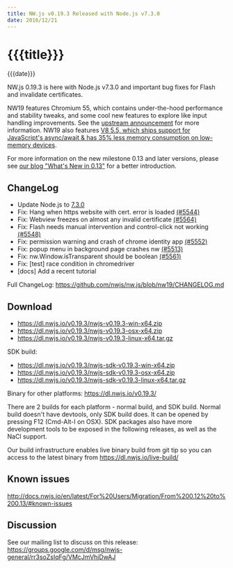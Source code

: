 ```yaml
---
title: NW.js v0.19.3 Released with Node.js v7.3.0
date: 2016/12/21
---
```

# {{{title}}}
{{{date}}}

NW.js 0.19.3 is here with Node.js v7.3.0 and important bug fixes for Flash and invalidate certificates.

NW19 features Chromium 55, which contains under-the-hood performance and stability tweaks, and some cool new features to explore like input handling improvements. See the [upstream announcement](https://blog.chromium.org/2016/10/chrome-55-beta-input-handling.html) for more information. NW19 also features [V8 5.5, which ships support for JavaScript's async/await & has 35% less memory consumption on low-memory devices](http://v8project.blogspot.com/2016/10/v8-release-55.html).

For more information on the new milestone 0.13 and later versions, please see [our blog "What's New in 0.13"](/blog/whats-new-in-0.13) for a better introduction.

## ChangeLog

- Update Node.js to [7.3.0](https://nodejs.org/en/blog/release/v7.3.0/)
- Fix: Hang when https website with cert. error is loaded [(#5544)](https://github.com/nwjs/nw.js/issues/5544)
- Fix: Webview freezes on almost any invalid certificate [(#5564)](https://github.com/nwjs/nw.js/issues/5564)
- Fix: Flash needs manual intervention and control-click not working [(#5548)](https://github.com/nwjs/nw.js/issues/5548)
- Fix: permission warning and crash of chrome identity app [(#5552)](https://github.com/nwjs/nw.js/issues/5552)
- Fix: popup menu in background page crashes nw [(#5513)](https://github.com/nwjs/nw.js/issues/5513)
- Fix: nw.Window.isTransparent should be boolean [(#5561)](https://github.com/nwjs/nw.js/issues/5561)
- Fix: [test] race condition in chromedriver
- [docs] Add a recent tutorial

Full ChangeLog: https://github.com/nwjs/nw.js/blob/nw19/CHANGELOG.md

## Download 

* https://dl.nwjs.io/v0.19.3/nwjs-v0.19.3-win-x64.zip 
* https://dl.nwjs.io/v0.19.3/nwjs-v0.19.3-osx-x64.zip 
* https://dl.nwjs.io/v0.19.3/nwjs-v0.19.3-linux-x64.tar.gz 

SDK build: 
* https://dl.nwjs.io/v0.19.3/nwjs-sdk-v0.19.3-win-x64.zip 
* https://dl.nwjs.io/v0.19.3/nwjs-sdk-v0.19.3-osx-x64.zip 
* https://dl.nwjs.io/v0.19.3/nwjs-sdk-v0.19.3-linux-x64.tar.gz 

Binary for other platforms: https://dl.nwjs.io/v0.19.3/ 

There are 2 builds for each platform - normal build, and SDK build. Normal build doesn't have devtools, only SDK build does. lt can be opened by pressing F12 (Cmd-Alt-I on OSX). SDK packages also have more development tools to be exposed in the following releases, as well as the NaCl support.

Our build infrastructure enables live binary build from git tip so you can access to the latest binary from https://dl.nwjs.io/live-build/ 

## Known issues 
 
http://docs.nwjs.io/en/latest/For%20Users/Migration/From%200.12%20to%200.13/#known-issues

## Discussion

See our mailing list to discuss on this release: https://groups.google.com/d/msg/nwjs-general/rr3soZsIqFg/VMcJmVhjDwAJ
